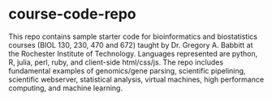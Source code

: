 # course-code-repo
This repo contains sample starter code for bioinformatics and biostatistics courses (BIOL 130, 230, 470 and 672) taught by Dr. Gregory A. Babbitt at the Rochester Institute of Technology.  Languages represented are python, R, julia, perl, ruby, and client-side html/css/js.  The repo includes fundamental examples of genomics/gene parsing, scientific pipelining, scientific webserver, statistical analysis, virtual machines, high performance computing, and machine learning. 
